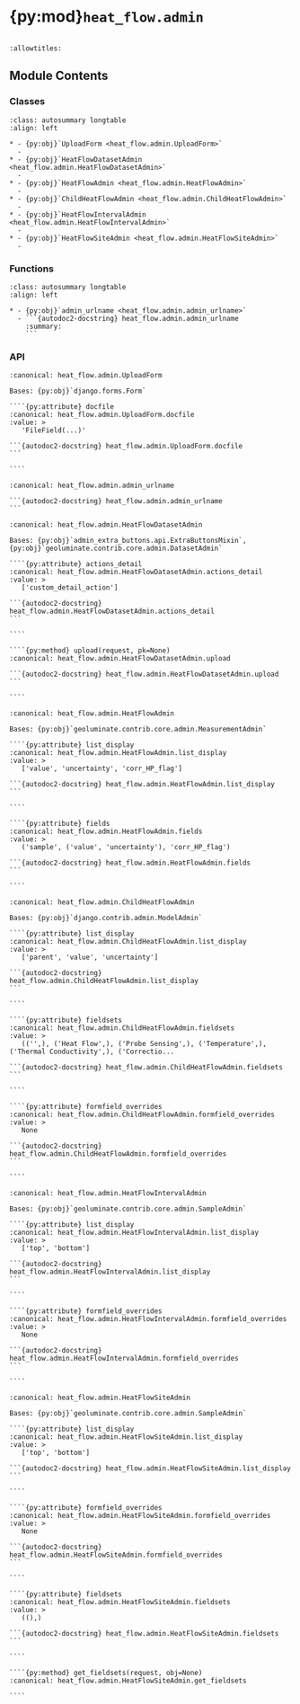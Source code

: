 # {py:mod}`heat_flow.admin`

```{py:module} heat_flow.admin
```

```{autodoc2-docstring} heat_flow.admin
:allowtitles:
```

## Module Contents

### Classes

````{list-table}
:class: autosummary longtable
:align: left

* - {py:obj}`UploadForm <heat_flow.admin.UploadForm>`
  -
* - {py:obj}`HeatFlowDatasetAdmin <heat_flow.admin.HeatFlowDatasetAdmin>`
  -
* - {py:obj}`HeatFlowAdmin <heat_flow.admin.HeatFlowAdmin>`
  -
* - {py:obj}`ChildHeatFlowAdmin <heat_flow.admin.ChildHeatFlowAdmin>`
  -
* - {py:obj}`HeatFlowIntervalAdmin <heat_flow.admin.HeatFlowIntervalAdmin>`
  -
* - {py:obj}`HeatFlowSiteAdmin <heat_flow.admin.HeatFlowSiteAdmin>`
  -
````

### Functions

````{list-table}
:class: autosummary longtable
:align: left

* - {py:obj}`admin_urlname <heat_flow.admin.admin_urlname>`
  - ```{autodoc2-docstring} heat_flow.admin.admin_urlname
    :summary:
    ```
````

### API

`````{py:class} UploadForm(data=None, files=None, auto_id='id_%s', prefix=None, initial=None, error_class=ErrorList, label_suffix=None, empty_permitted=False, field_order=None, use_required_attribute=None, renderer=None)
:canonical: heat_flow.admin.UploadForm

Bases: {py:obj}`django.forms.Form`

````{py:attribute} docfile
:canonical: heat_flow.admin.UploadForm.docfile
:value: >
   'FileField(...)'

```{autodoc2-docstring} heat_flow.admin.UploadForm.docfile
```

````

`````

````{py:function} admin_urlname(opts, name)
:canonical: heat_flow.admin.admin_urlname

```{autodoc2-docstring} heat_flow.admin.admin_urlname
```
````

`````{py:class} HeatFlowDatasetAdmin(model, admin_site)
:canonical: heat_flow.admin.HeatFlowDatasetAdmin

Bases: {py:obj}`admin_extra_buttons.api.ExtraButtonsMixin`, {py:obj}`geoluminate.contrib.core.admin.DatasetAdmin`

````{py:attribute} actions_detail
:canonical: heat_flow.admin.HeatFlowDatasetAdmin.actions_detail
:value: >
   ['custom_detail_action']

```{autodoc2-docstring} heat_flow.admin.HeatFlowDatasetAdmin.actions_detail
```

````

````{py:method} upload(request, pk=None)
:canonical: heat_flow.admin.HeatFlowDatasetAdmin.upload

```{autodoc2-docstring} heat_flow.admin.HeatFlowDatasetAdmin.upload
```

````

`````

`````{py:class} HeatFlowAdmin(model, admin_site, *args, **kwargs)
:canonical: heat_flow.admin.HeatFlowAdmin

Bases: {py:obj}`geoluminate.contrib.core.admin.MeasurementAdmin`

````{py:attribute} list_display
:canonical: heat_flow.admin.HeatFlowAdmin.list_display
:value: >
   ['value', 'uncertainty', 'corr_HP_flag']

```{autodoc2-docstring} heat_flow.admin.HeatFlowAdmin.list_display
```

````

````{py:attribute} fields
:canonical: heat_flow.admin.HeatFlowAdmin.fields
:value: >
   ('sample', ('value', 'uncertainty'), 'corr_HP_flag')

```{autodoc2-docstring} heat_flow.admin.HeatFlowAdmin.fields
```

````

`````

`````{py:class} ChildHeatFlowAdmin(model, admin_site)
:canonical: heat_flow.admin.ChildHeatFlowAdmin

Bases: {py:obj}`django.contrib.admin.ModelAdmin`

````{py:attribute} list_display
:canonical: heat_flow.admin.ChildHeatFlowAdmin.list_display
:value: >
   ['parent', 'value', 'uncertainty']

```{autodoc2-docstring} heat_flow.admin.ChildHeatFlowAdmin.list_display
```

````

````{py:attribute} fieldsets
:canonical: heat_flow.admin.ChildHeatFlowAdmin.fieldsets
:value: >
   (('',), ('Heat Flow',), ('Probe Sensing',), ('Temperature',), ('Thermal Conductivity',), ('Correctio...

```{autodoc2-docstring} heat_flow.admin.ChildHeatFlowAdmin.fieldsets
```

````

````{py:attribute} formfield_overrides
:canonical: heat_flow.admin.ChildHeatFlowAdmin.formfield_overrides
:value: >
   None

```{autodoc2-docstring} heat_flow.admin.ChildHeatFlowAdmin.formfield_overrides
```

````

`````

`````{py:class} HeatFlowIntervalAdmin(model, admin_site)
:canonical: heat_flow.admin.HeatFlowIntervalAdmin

Bases: {py:obj}`geoluminate.contrib.core.admin.SampleAdmin`

````{py:attribute} list_display
:canonical: heat_flow.admin.HeatFlowIntervalAdmin.list_display
:value: >
   ['top', 'bottom']

```{autodoc2-docstring} heat_flow.admin.HeatFlowIntervalAdmin.list_display
```

````

````{py:attribute} formfield_overrides
:canonical: heat_flow.admin.HeatFlowIntervalAdmin.formfield_overrides
:value: >
   None

```{autodoc2-docstring} heat_flow.admin.HeatFlowIntervalAdmin.formfield_overrides
```

````

`````

`````{py:class} HeatFlowSiteAdmin(model, admin_site)
:canonical: heat_flow.admin.HeatFlowSiteAdmin

Bases: {py:obj}`geoluminate.contrib.core.admin.SampleAdmin`

````{py:attribute} list_display
:canonical: heat_flow.admin.HeatFlowSiteAdmin.list_display
:value: >
   ['top', 'bottom']

```{autodoc2-docstring} heat_flow.admin.HeatFlowSiteAdmin.list_display
```

````

````{py:attribute} formfield_overrides
:canonical: heat_flow.admin.HeatFlowSiteAdmin.formfield_overrides
:value: >
   None

```{autodoc2-docstring} heat_flow.admin.HeatFlowSiteAdmin.formfield_overrides
```

````

````{py:attribute} fieldsets
:canonical: heat_flow.admin.HeatFlowSiteAdmin.fieldsets
:value: >
   ((),)

```{autodoc2-docstring} heat_flow.admin.HeatFlowSiteAdmin.fieldsets
```

````

````{py:method} get_fieldsets(request, obj=None)
:canonical: heat_flow.admin.HeatFlowSiteAdmin.get_fieldsets

````

`````
